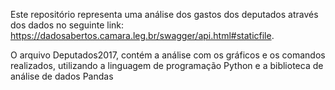 Este repositório representa uma análise dos gastos dos deputados através dos dados no seguinte link: https://dadosabertos.camara.leg.br/swagger/api.html#staticfile.


O arquivo Deputados2017, contém a análise com os gráficos e os comandos realizados, utilizando a linguagem de programação Python e a biblioteca de análise de dados Pandas